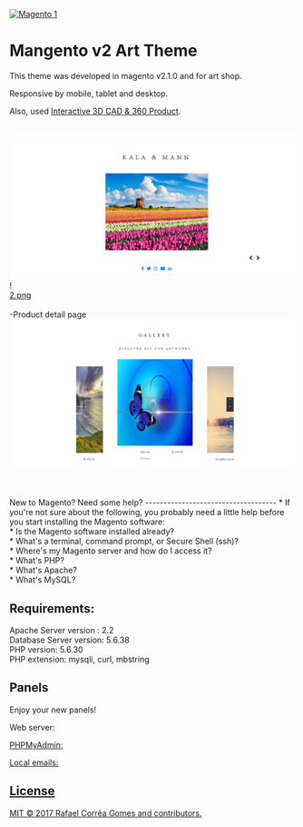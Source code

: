 <a target="_blank" href="https://camo.githubusercontent.com/163027f53986112f9a9bd2811287126170d8db8c/68747470733a2f2f63646e2e7261776769742e636f6d2f72616661656c73747a2f6d6167656e746f322d736e6970706574732d76697375616c73747564696f2f6d61737465722f696d616765732f69636f6e2e706e67"><img src="https://camo.githubusercontent.com/163027f53986112f9a9bd2811287126170d8db8c/68747470733a2f2f63646e2e7261776769742e636f6d2f72616661656c73747a2f6d6167656e746f322d736e6970706574732d76697375616c73747564696f2f6d61737465722f696d616765732f69636f6e2e706e67" alt="Magento 1" data-canonical-src="https://cdn.rawgit.com/rafaelstz/magento2-snippets-visualstudio/master/images/icon.png" style="max-width:100%;"></a>

Mangento v2 Art Theme
==============================================


This theme was developed in magento v2.1.0 and for art shop.

Responsive by mobile, tablet and desktop.

Also, used <a href="https://www.webrotate360.com/" >Interactive 3D CAD & 360 Product</a>.
</br>
</br>

![1.png](screenshots/1.png)!
</br>
[2.png](screenshots/2.png)
</br>
</br>
-Product detail page
</br>
![3.png](screenshots/2.png)

</br>
</br>
New to Magento? Need some help?
------------------------------------
* If you're not sure about the following, you probably need a little help before you start installing the Magento software:</br>
* Is the Magento software installed already?</br>
* What's a terminal, command prompt, or Secure Shell (ssh)?</br>
* Where's my Magento server and how do I access it?</br>
* What's PHP?</br>
* What's Apache?</br>
* What's MySQL?</br>

Requirements:
----------------------------------
Apache Server version : 2.2</br>
Database Server version: 5.6.38 </br>
PHP version: 5.6.30</br>
PHP extension: mysqli, curl, mbstring</br>


Panels
--------------------------------
Enjoy your new panels!</br>

Web server: <a href="http://localhost/" /></br>

PHPMyAdmin: <a href="http://localhost:8080" /></br>

Local emails: <a href="http://localhost:8025" /></br>


License
-----------------------------------
MIT © 2017 Rafael Corrêa Gomes and contributors.</br>